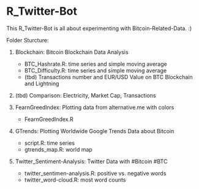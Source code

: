 # R_Twitter-Bot

This R_Twitter-Bot is all about experimenting with Bitcoin-Related-Data. :)

Folder Sturcture:

1. Blockchain: Bitcoin Blockchain Data Analysis
	- BTC_Hashrate.R: time series and simple moving average
	- BTC_Difficulty.R: time series and simple moving average
	- (tbd) Transactions number and EUR/USD Value on BTC Blockchain and Lightning

2. (tbd) Comparison: Electricity, Market Cap, Transactions

3. FearnGreedIndex: Plotting data from alternative.me with colors
	- FearnGreedIndex.R

4. GTrends: Plotting Worldwide Google Trends Data about Bitcoin
	- script.R: time series
	- gtrends_map.R: world map

5. Twitter_Sentiment-Analysis: Twitter Data with #Bitcoin #BTC
	- twitter_sentimen-analysis.R: positive vs. negative words
	- twitter_word-cloud.R: most word counts



